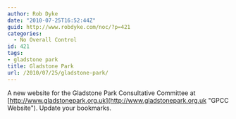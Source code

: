 ```yaml
---
author: Rob Dyke
date: "2010-07-25T16:52:44Z"
guid: http://www.robdyke.com/noc/?p=421
categories:
  - No Overall Control
id: 421
tags:
- gladstone park
title: Gladstone Park
url: /2010/07/25/gladstone-park/
---
```

A new website for the Gladstone Park Consultative Committee at [http://www.gladstonepark.org.uk](http://www.gladstonepark.org.uk "GPCC Website"). Update your bookmarks.